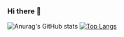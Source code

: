 ### Hi there 👋

<!--
**mahmoudgamal78/mahmoudgamal78** is a ✨ _special_ ✨ repository because its `README.md` (this file) appears on your GitHub profile.

Here are some ideas to get you started:

- 🔭 I’m currently working on ...
- 🌱 I’m currently learning ...
- 👯 I’m looking to collaborate on ...
- 🤔 I’m looking for help with ...
- 💬 Ask me about ...
- 📫 How to reach me: ...
- 😄 Pronouns: ...
- ⚡ Fun fact: ...
-->
![Anurag's GitHub stats](https://github-readme-stats.vercel.app/api?username=mahmoudgamal78&show_icons=true&theme=radical)
[![Top Langs](https://github-readme-stats.vercel.app/api/top-langs/?username=mahmoudgamal78&exclude_repo=github-readme-stats,anuraghazra.github.io)](https://github.com/anuraghazra/github-readme-stats)
